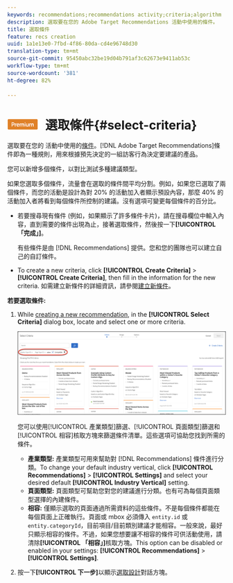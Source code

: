 ```yaml
---
keywords: recommendations;recommendations activity;criteria;algorithm
description: 選取要在您的 Adobe Target Recommendations 活動中使用的條件。
title: 選取條件
feature: recs creation
uuid: 1a1e13e0-7fbd-4f86-80da-cd4e96748d30
translation-type: tm+mt
source-git-commit: 95450abc32be19d04b791af3c62673e9411ab53c
workflow-type: tm+mt
source-wordcount: '381'
ht-degree: 82%

---
```



# ![PREMIUM](/help/assets/premium.png) 選取條件{#select-criteria}

選取要在您的 活動中使用的[條件](/help/c-recommendations/c-algorithms/algorithms.md)。[!DNL Adobe Target Recommendations]條件即為一種規則，用來根據預先決定的一組訪客行為決定要建議的產品。

您可以新增多個條件，以對比測試多種建議類型。

如果您選取多個條件，流量會在選取的條件間平均分割。例如，如果您已選取了兩個條件，而您的活動是設計為對 20% 的活動加入者顯示預設內容，那麼 40% 的活動加入者將看到每個條件所控制的建議。沒有選項可變更每個條件的百分比。

* 若要搜尋現有條件 (例如，如果顯示了許多條件卡片)，請在搜尋欄位中輸入內容，直到需要的條件出現為止，接著選取條件，然後按一下&#x200B;**[!UICONTROL 「完成」]**。

   有些條件是由 [!DNL Recommendations] 提供。您和您的團隊也可以建立自己的自訂條件。

* To create a new criteria, click **[!UICONTROL Create Criteria]** > **[!UICONTROL Create Criteria]**, then fill in the information for the new criteria. 如需建立新條件的詳細資訊，請參閱[建立新條件](/help/c-recommendations/c-algorithms/create-new-algorithm.md#task_8A9CB465F28D44899F69F38AD27352FE)。

**若要選取條件:**

1. While [creating a new recommendation](/help/c-recommendations/t-create-recs-activity/create-recs-activity.md#task_6874328773C64C44A73F0A130AD3F96F), in the **[!UICONTROL Select Criteria]** dialog box, locate and select one or more criteria.

   ![選取條件對話方塊](/help/c-recommendations/t-create-recs-activity/assets/filters.png)

   您可以使用[!UICONTROL 產業類型]篩選、[!UICONTROL 頁面類型]篩選和[!UICONTROL 相容]核取方塊來篩選條件清單。這些選項可協助您找到所需的條件。

   * **產業類型:** 產業類型可用來幫助對 [!DNL Recommendations] 條件進行分類。To change your default industry vertical, click **[!UICONTROL Recommendations]** > **[!UICONTROL Settings]** and select your desired default **[!UICONTROL Industry Vertical]** setting.
   * **頁面類型:** 頁面類型可幫助您對您的建議進行分類。也有可為每個頁面類型選擇的內建條件。
   * **相容:** 僅顯示選取的頁面通過所需資料的這些條件。不是每個條件都能在每個頁面上正確執行。頁面或 mbox 必須傳入 `entity.id` 或 `entity.categoryId`，目前項目/目前類別建議才能相容。一般來說，最好只顯示相容的條件。不過，如果您想要讓不相容的條件可供活動使用，請清除&#x200B;**[!UICONTROL 「相容」]**&#x200B;核取方塊。This option can be disabled or enabled in your settings: **[!UICONTROL Recommendations]** > **[!UICONTROL Settings]**.

1. 按一下&#x200B;**[!UICONTROL 下一步]**&#x200B;以顯示[選取設計](/help/c-recommendations/c-design-overview/design-overview.md)對話方塊。
